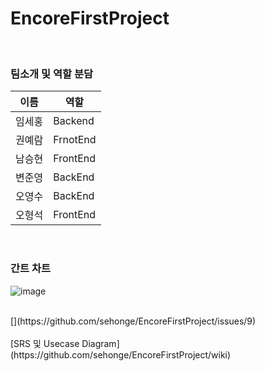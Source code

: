 # EncoreFirstProject

<br/>

### 팀소개 및 역할 분담

| 이름 | 역할  | 
| --- | --- |
임세홍 | Backend 
권예람 | FrnotEnd 
남승현 | FrontEnd 
변준영 | BackEnd 
오영수 | BackEnd 
오형석 | FrontEnd 

<br/>

### 간트 차트
![image](https://user-images.githubusercontent.com/46814964/115572495-e7d5bc00-a2fa-11eb-9c2a-894987a824f3.png)

<br/>
[](https://github.com/sehonge/EncoreFirstProject/issues/9)
<br/><br/>
[SRS 및 Usecase Diagram](https://github.com/sehonge/EncoreFirstProject/wiki)

